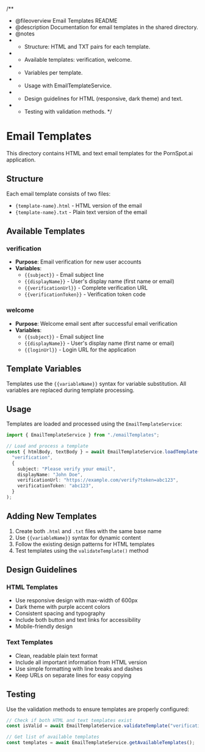 /\*\*

- @fileoverview Email Templates README
- @description Documentation for email templates in the shared directory.
- @notes
- - Structure: HTML and TXT pairs for each template.
- - Available templates: verification, welcome.
- - Variables per template.
- - Usage with EmailTemplateService.
- - Design guidelines for HTML (responsive, dark theme) and text.
- - Testing with validation methods.
    \*/

# Email Templates

This directory contains HTML and text email templates for the PornSpot.ai application.

## Structure

Each email template consists of two files:

- `{template-name}.html` - HTML version of the email
- `{template-name}.txt` - Plain text version of the email

## Available Templates

### verification

- **Purpose**: Email verification for new user accounts
- **Variables**:
  - `{{subject}}` - Email subject line
  - `{{displayName}}` - User's display name (first name or email)
  - `{{verificationUrl}}` - Complete verification URL
  - `{{verificationToken}}` - Verification token code

### welcome

- **Purpose**: Welcome email sent after successful email verification
- **Variables**:
  - `{{subject}}` - Email subject line
  - `{{displayName}}` - User's display name (first name or email)
  - `{{loginUrl}}` - Login URL for the application

## Template Variables

Templates use the `{{variableName}}` syntax for variable substitution. All variables are replaced during template processing.

## Usage

Templates are loaded and processed using the `EmailTemplateService`:

```typescript
import { EmailTemplateService } from "./emailTemplates";

// Load and process a template
const { htmlBody, textBody } = await EmailTemplateService.loadTemplate(
  "verification",
  {
    subject: "Please verify your email",
    displayName: "John Doe",
    verificationUrl: "https://example.com/verify?token=abc123",
    verificationToken: "abc123",
  }
);
```

## Adding New Templates

1. Create both `.html` and `.txt` files with the same base name
2. Use `{{variableName}}` syntax for dynamic content
3. Follow the existing design patterns for HTML templates
4. Test templates using the `validateTemplate()` method

## Design Guidelines

### HTML Templates

- Use responsive design with max-width of 600px
- Dark theme with purple accent colors
- Consistent spacing and typography
- Include both button and text links for accessibility
- Mobile-friendly design

### Text Templates

- Clean, readable plain text format
- Include all important information from HTML version
- Use simple formatting with line breaks and dashes
- Keep URLs on separate lines for easy copying

## Testing

Use the validation methods to ensure templates are properly configured:

```typescript
// Check if both HTML and text templates exist
const isValid = await EmailTemplateService.validateTemplate("verification");

// Get list of available templates
const templates = await EmailTemplateService.getAvailableTemplates();
```
